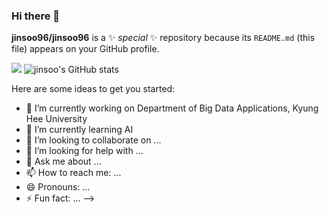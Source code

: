 ### Hi there 👋


**jinsoo96/jinsoo96** is a ✨ _special_ ✨ repository because its `README.md` (this file) appears on your GitHub profile.

<a href="버튼을 눌렀을 때 이동할 링크" target="_blank"><img src="https://img.shields.io/badge/뱃지레이블-배경색?style=뱃지모양&logo=로고&logoColor=로고색상"/></a>
![jinsoo's GitHub stats](https://github-readme-stats.vercel.app/api?username=jinsoo96&show_icons=true&theme=radical)


Here are some ideas to get you started:

- 🔭 I’m currently working on Department of Big Data Applications, Kyung Hee University
- 🌱 I’m currently learning AI
- 👯 I’m looking to collaborate on ...
- 🤔 I’m looking for help with ...
- 💬 Ask me about ...
- 📫 How to reach me: ...
- 😄 Pronouns: ...
- ⚡ Fun fact: ...
-->
